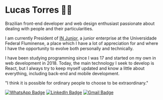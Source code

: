 # Lucas Torres 👨‍💻

Brazilian front-end developer and web design enthusiast passionate about dealing with people and their particularities. 

I am currently President of [IN Junior](https://injunior.com.br/), a junior enterprise  at the Universidade Federal Fluminense, a place which I have a lot of appreciation for and where I have the opportunity to evolve both personally and technically.

I have been studying programming since I was 17 and started on my own in web development in 2018. Today, the main technology I seek to develop is React, but I always try to keep myself updated and know a little about everything, including back-end and mobile development.

"I think it is possible for ordinary people to choose to be extraordinary."

[![WhatsApp Badge](https://img.shields.io/badge/WhatsApp-233233?style=for-the-badge&logo=whatsapp&logoColor=%2300FFCC)](https://wa.me/5521976229940) 
[![LinkedIn Badge](https://img.shields.io/badge/LinkedIn-233233?style=for-the-badge&logo=linkedin&logoColor=%2300FFCC)](https://www.linkedin.com/in/casteluc)
[![Gmail Badge](https://img.shields.io/badge/Gmail-233233?style=for-the-badge&logo=gmail&logoColor=%2300FFCC)](mailto:casteluc.dev@gmail.com)

